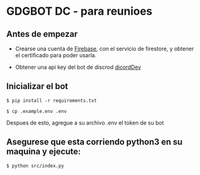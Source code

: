 # GDGBOT DC - para reunioes

## Antes de empezar  

- Crearse una cuenta de [Firebase](https://firebase.google.com/), con el servicio de firestore, y obtener el certificado para poder usarla.  

- Obtener una api key del bot de discrod [dicordDev](https://discord.com/developers)

## Inicializar el bot


```
$ pip install -r requirements.txt
```

```
$ cp .example.env .env
```  
Despues de esto, agregue a su archivo .env el token de su bot  

## Asegurese que esta corriendo python3 en su maquina y ejecute: 
```
$ python src/index.py
```

